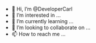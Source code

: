 - 👋 Hi, I’m @DeveloperCarl
- 👀 I’m interested in ...
- 🌱 I’m currently learning ...
- 💞️ I’m looking to collaborate on ...
- 📫 How to reach me ...

<!---
DeveloperCarl/

Developement samp clients
--->
